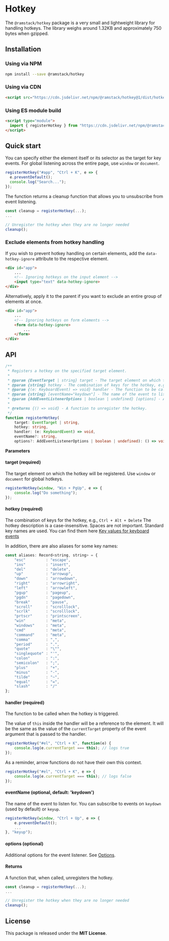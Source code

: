 # Hotkey

The `@ramstack/hotkey` package is a very small and lightweight library for handling hotkeys.
The library weighs around 1.32KB and approximately 750 bytes when gzipped.

## Installation

### Using via NPM
```sh
npm install --save @ramstack/hotkey
```

### Using via CDN
```html
<script src="https://cdn.jsdelivr.net/npm/@ramstack/hotkey@1/dist/hotkey.min.js"></script>
```

### Using ES module build

```html
<script type="module">
  import { registerHotkey } from "https://cdn.jsdelivr.net/npm/@ramstack/hotkey@1/dist/hotkey.esm.min.js";
</script>
```

## Quick start
You can specify either the element itself or its selector as the target for key events.
For global listening across the entire page, use `window` or `document`.

```js
registerHotkey("#app", "Ctrl + K", e => {
  e.preventDefault();
  console.log("Search...");
});
```
The function returns a cleanup function that allows you to unsubscribe from event listening.

```js
const cleanup = registerHotkey(...);
...

// Unregister the hotkey when they are no longer needed
cleanup();
```

### Exclude elements from hotkey handling

If you wish to prevent hotkey handling on certain elements, add the `data-hotkey-ignore` attribute
to the respective element.
```html
<div id="app">
    ...
    <!-- Ignoring hotkeys on the input element -->
    <input type="text" data-hotkey-ignore>
</div>
```

Alternatively, apply it to the parent if you want to exclude
an entire group of elements at once.
```html
<div id="app">
    ...
    <!-- Ignoring hotkeys on form elements -->
    <form data-hotkey-ignore>
        ...
    </form>
</div>
```

## API

```ts
/**
 * Registers a hotkey on the specified target element.
 *
 * @param {EventTarget | string} target - The target element on which the hotkey will be registered.
 * @param {string} hotkey - The combination of keys for the hotkey, e.g., "Ctrl+Alt+Delete".
 * @param {(e: KeyboardEvent) => void} handler - The function to be called when the hotkey is triggered.
 * @param {string} [eventName="keydown"] - The name of the event to listen for (default is "keydown").
 * @param {AddEventListenerOptions | boolean | undefined} [options] - Additional options for the event listener.
 *
 * @returns {() => void} - A function to unregister the hotkey.
 */
function registerHotkey(
    target: EventTarget | string,
    hotkey: string,
    handler: (e: KeyboardEvent) => void,
    eventName?: string,
    options?: AddEventListenerOptions | boolean | undefined): () => void;
```
**Parameters**

#### target (required)
The target element on which the hotkey will be registered. Use `window` or `document` for global hotkeys.
```js
registerHotkey(window, "Win + PgUp", e => {
    console.log("Do something");
});
```

#### hotkey (required)
The combination of keys for the hotkey, e.g., `Ctrl + Alt + Delete`
The hotkey description is a case-insensitive. Spaces are not important. Standard key names are used.
You can find them here [Key values for keyboard events](https://developer.mozilla.org/en-US/docs/Web/API/UI_Events/Keyboard_event_key_values)

In addition, there are also aliases for some key names:

```js
const aliases: Record<string, string> = {
    "esc"         : "escape",
    "ins"         : "insert",
    "del"         : "delete",
    "up"          : "arrowup",
    "down"        : "arrowdown",
    "right"       : "arrowright",
    "left"        : "arrowleft",
    "pgup"        : "pageup",
    "pgdn"        : "pagedown",
    "break"       : "pause",
    "scroll"      : "scrolllock",
    "scrlk"       : "scrolllock",
    "prtscr"      : "printscreen",
    "win"         : "meta",
    "windows"     : "meta",
    "cmd"         : "meta",
    "command"     : "meta",
    "comma"       : ",",
    "period"      : ".",
    "quote"       : "\"",
    "singlequote" : "'",
    "colon"       : ":",
    "semicolon"   : ";",
    "plus"        : "+",
    "minus"       : "-",
    "tilde"       : "~",
    "equal"       : "=",
    "slash"       : "/"
};
```

#### handler (required)
The function to be called when the hotkey is triggered.

The value of `this` inside the handler will be a reference to the element.
It will be the same as the value of the `currentTarget` property of the event argument that is passed to the handler.

```js
registerHotkey("#el", "Ctrl + K", function(e) {
    console.log(e.currentTarget === this); // logs true
});
```
As a reminder, arrow functions do not have their own this context.
```js
registerHotkey("#el", "Ctrl + K", e => {
    console.log(e.currentTarget === this); // logs false
});
```

#### eventName (optional, default: 'keydown')
The name of the event to listen for.
You can subscribe to events on `keydown` (used by default) or `keyup`.

```js
registerHotkey(window, "Ctrl + Up", e => {
    e.preventDefault();
    ...
}, "keyup");
```

#### options (optional)
Additional options for the event listener. See [Options](https://developer.mozilla.org/en-US/docs/Web/API/EventTarget/addEventListener#options).

#### Returns
A function that, when called, unregisters the hotkey.

```js
const cleanup = registerHotkey(...);
...

// Unregister the hotkey when they are no longer needed
cleanup();
```

## License
This package is released under the **MIT License**.
